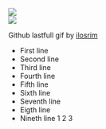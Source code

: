[![](https://img.shields.io/badge/Made%20With-ilosrim-lightgrey.svg?style=for-the-badge&logo=github)](https://github.com/Annihil/github-spray)  
[![](https://i.imgur.com/2DrTn0Z.gif)](https://github.com/Annihil/github-spray)

<p>
  Github lastfull gif by <a href="https://t.me/ilosrim" target="_blank">ilosrim</a>
</p>

- First line
- Second line
- Third line
- Fourth line
- Fifth line
- Sixth line
- Seventh line
- Eigth line
- Nineth line
  1
  2
  3
